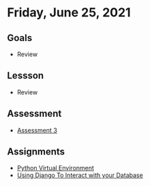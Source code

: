 # Friday, June 25, 2021

## Goals
- Review

## Lessson
- Review

## Assessment
- [Assessment 3](https://github.com/oscarplatoon/assessment-3) 

## Assignments
- [Python Virtual Environment](https://youtu.be/4jt9JPoIDpY)
- [Using Django To Interact with your Database](https://opensource.com/article/17/11/django-orm)


